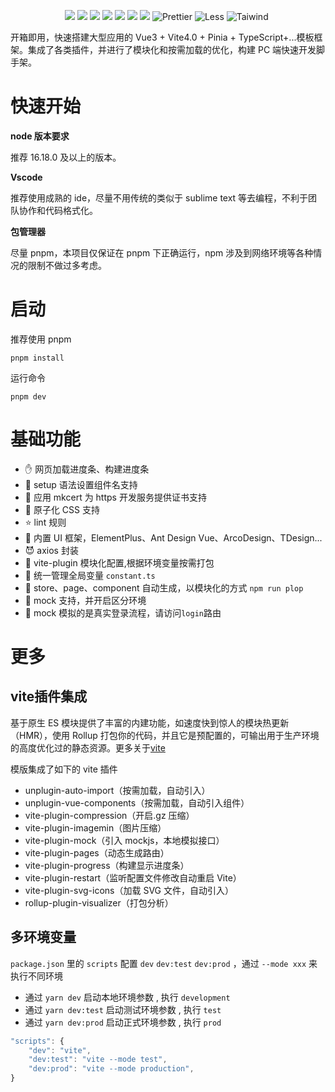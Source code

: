 
<p align="center">
    <img src="https://img.shields.io/badge/-Vue3-34495e?logo=vue.j" />
    <img src="https://img.shields.io/badge/-Vite4.0-646cff?logo=vite&logoColor=white" />
    <img src="https://img.shields.io/badge/-TypeScript-blue?logo=typescript&logoColor=white" />
    <img src="https://img.shields.io/badge/-Pinia-yellow?logo=picpay&logoColor=white" />
    <img src="https://img.shields.io/badge/-ESLint-4b32c3?logo=eslint&logoColor=white" />
    <img src="https://img.shields.io/badge/-pnpm-F69220?logo=pnpm&logoColor=white" />
    <img src="https://img.shields.io/badge/-Axios-008fc7?logo=axios.js&logoColor=white" />
    <img src="https://img.shields.io/badge/-Prettier-ef9421?logo=Prettier&logoColor=white" alt="Prettier">
    <img src="https://img.shields.io/badge/-Less-1D365D?logo=less&logoColor=white" alt="Less">
    <img src="https://img.shields.io/badge/-Tailwind%20CSS-06B6D4?logo=Tailwind%20CSS&logoColor=white" alt="Taiwind">
    <img src="" alt="">
</p>

开箱即用，快速搭建大型应用的 Vue3 + Vite4.0 + Pinia + TypeScript+...模板框架。集成了各类插件，并进行了模块化和按需加载的优化，构建 PC 端快速开发脚手架。

# 快速开始

**node 版本要求**

推荐 16.18.0 及以上的版本。

**Vscode**

推荐使用成熟的 ide，尽量不用传统的类似于 sublime text 等去编程，不利于团队协作和代码格式化。

**包管理器**

尽量 pnpm，本项目仅保证在 pnpm 下正确运行，npm 涉及到网络环境等各种情况的限制不做过多考虑。

# 启动

推荐使用 pnpm

```shell
pnpm install
```

运行命令

```shell
pnpm dev
```

# 基础功能

- ✋ 网页加载进度条、构建进度条
- 🎸 setup 语法设置组件名支持
- 🐯 应用 mkcert 为 https 开发服务提供证书支持
- 🔧 原子化 CSS 支持
- ⭐ lint 规则
- 🎹 内置 UI 框架，ElementPlus、Ant Design Vue、ArcoDesign、TDesign...
- 😈 axios 封装
- 🎉 vite-plugin 模块化配置,根据环境变量按需打包
- 🧩 统一管理全局变量 `constant.ts`
- 🎎 store、page、component 自动生成，以模块化的方式 `npm run plop`
- 📱 mock 支持，并开启区分环境
- 🚃 mock 模拟的是真实登录流程，请访问`login`路由

# 更多

## vite插件集成

基于原生 ES 模块提供了丰富的内建功能，如速度快到惊人的模块热更新（HMR），使用 Rollup 打包你的代码，并且它是预配置的，可输出用于生产环境的高度优化过的静态资源。更多关于[vite](https://cn.vitejs.dev/guide/)

模版集成了如下的 vite 插件

- unplugin-auto-import（按需加载，自动引入）
- unplugin-vue-components（按需加载，自动引入组件）
- vite-plugin-compression（开启.gz 压缩）
- vite-plugin-imagemin（图片压缩）
- vite-plugin-mock（引入 mockjs，本地模拟接口）
- vite-plugin-pages（动态生成路由）
- vite-plugin-progress（构建显示进度条）
- vite-plugin-restart（监听配置文件修改自动重启 Vite）
- vite-plugin-svg-icons（加载 SVG 文件，自动引入）
- rollup-plugin-visualizer（打包分析）

## 多环境变量

`package.json` 里的 `scripts` 配置 `dev` `dev:test` `dev:prod` ，通过 `--mode xxx` 来执行不同环境

- 通过 `yarn dev` 启动本地环境参数 , 执行 `development`
- 通过 `yarn dev:test` 启动测试环境参数 , 执行 `test`
- 通过 `yarn dev:prod` 启动正式环境参数 , 执行 `prod`



```javascript
"scripts": {
    "dev": "vite",
    "dev:test": "vite --mode test",
    "dev:prod": "vite --mode production",
}
```


